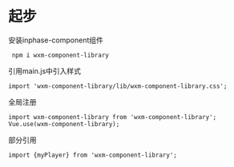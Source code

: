 # 起步
安装inphase-component组件
```
 npm i wxm-component-library
```
引用main.js中引入样式
```
import 'wxm-component-library/lib/wxm-component-library.css';
```
全局注册
```
import wxm-component-library from 'wxm-component-library';
Vue.use(wxm-component-library);
```
部分引用
```
import {myPlayer} from 'wxm-component-library';
```
